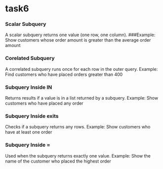 # task6
### Scalar Subquery
A scalar subquery returns one value (one row, one column).
###Example: Show customers whose order amount is greater than the average order amount

### Corelated Subquery
A correlated subquery runs once for each row in the outer query.
Example: Find customers who have placed orders greater than 400

### Subquery Inside IN
Returns results if a value is in a list returned by a subquery.
Example: Show customers who have placed any order

### Subquery Inside exits
Checks if a subquery returns any rows.
Example: Show customers who have at least one order

### Subquery Inside =
Used when the subquery returns exactly one value.
Example: Show the name of the customer who placed the highest order
